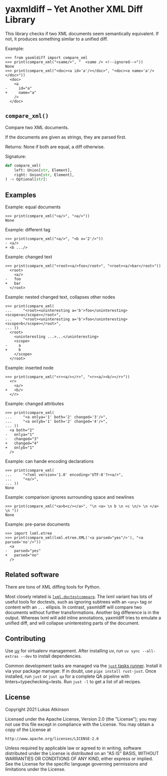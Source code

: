 # yaxmldiff – Yet Another XML Diff Library

This library checks if two XML documents seem semantically equivalent.
If not, it produces something similar to a unified diff.

Example:

```pycon
>>> from yaxmldiff import compare_xml
>>> print(compare_xml("<same/>", "  <same /> <!--ignored-->"))
None
>>> print(compare_xml("<doc><a id='a'/></doc>", "<doc><a name='a'/></doc>"))
  <doc>
    <a
-     id="a"
+     name="a"
    />
  </doc>

```

## `compare_xml()`

Compare two XML documents.

If the documents are given as strings, they are parsed first.

Returns: None if both are equal, a diff otherwise.

Signature:

``` python
def compare_xml(
    left: Union[str, Element],
    right: Union[str, Element],
) -> Optional[str]:
```

## Examples

Example: equal documents

```pycon
>>> print(compare_xml("<a/>", "<a/>"))
None

```

Example: different tag

```pycon
>>> print(compare_xml("<a/>", "<b x='2'/>"))
- <a/>
+ <b .../>

```

Example: changed text

```pycon
>>> print(compare_xml("<root><a/>foo</root>", "<root><a/>bar</root>"))
  <root>
    <a/>
-   foo
+   bar
  </root>

```

Example: nested changed text, collapses other nodes

```pycon
>>> print(compare_xml(
...     "<root><uninteresting a='b'>foo</uninteresting><scope>a</scope></root>",
...     "<root><uninteresting a='b'>foo</uninteresting><scope>b</scope></root>",
... ))
  <root>
    <uninteresting ...>...</uninteresting>
    <scope>
-     a
+     b
    </scope>
  </root>

```

Example: inserted node

```pycon
>>> print(compare_xml("<r><a/></r>", "<r><a/><b/></r>"))
  <r>
    <a/>
+   <b/>
  </r>

```

Example: changed attributes

```pycon
>>> print(compare_xml(
...     "<a onlya='1' both='2' changed='3'/>",
...     "<a onlyb='1' both='2' changed='4'/>",
... ))
  <a both="2"
-   onlya="1"
-   changed="3"
+   changed="4"
+   onlyb="1"
  />

```

Example: can hande encoding declarations

```pycon
>>> print(compare_xml(
...     "<?xml version='1.0' encoding='UTF-8'?><a/>",
...     "<a/>",
... ))
None

```

Example: comparison ignores surrounding space and newlines

```pycon
>>> print(compare_xml("<a>b<c/></a>", "\n <a> \n b \n <c \n/> \n </a> \n "))
None

```

Example: pre-parse documents

```pycon
>>> import lxml.etree
>>> print(compare_xml(lxml.etree.XML('<a parsed="yes"/>'), "<a parsed='no'/>"))
  <a
-   parsed="yes"
+   parsed="no"
  />

```

## Related software

There are tons of XML diffing tools for Python.

Most closely related is [`lxml.doctestcompare`](https://lxml.de/apidoc/lxml.doctestcompare.html).
The lxml variant has lots of useful tools for doctests,
such as ignoring subtrees with an `<any>` tag or content with an `...` ellipsis.
In contrast, yaxmldiff will compare two documents without further transformations.
Another big difference is in the output.
Whereas lxml will add inline annotations,
yaxmldiff tries to emulate a unified diff,
and will collapse uninteresting parts of the document.

## Contributing

Use [uv](https://docs.astral.sh/uv) for virtualenv management.
After installing uv, run `uv sync --all-extras --dev` to install dependencies.

Common development tasks are managed via the [`just` tasks runner](https://github.com/casey/just).
Install it via your package manager.
If in doubt, use `pipx install rust-just`.
Once installed, run `just` or `just qa` for a complete QA pipeline with linters+typechecking+tests.
Run `just -l` to get a list of all recipes.

## License

Copyright 2021 Lukas Atkinson

Licensed under the Apache License, Version 2.0 (the "License");
you may not use this file except in compliance with the License.
You may obtain a copy of the License at

    http://www.apache.org/licenses/LICENSE-2.0

Unless required by applicable law or agreed to in writing, software
distributed under the License is distributed on an "AS IS" BASIS,
WITHOUT WARRANTIES OR CONDITIONS OF ANY KIND, either express or implied.
See the License for the specific language governing permissions and
limitations under the License.

